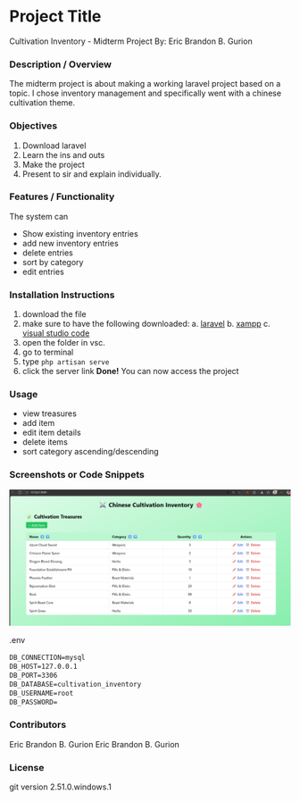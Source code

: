 # Project Title
Cultivation Inventory - Midterm Project
By: Eric Brandon B. Gurion

### Description / Overview
The midterm project is about making a working laravel project based on a topic. I chose inventory management and specifically went with a chinese cultivation theme.

### Objectives
1. Download laravel
2. Learn the ins and outs
3. Make the project
4. Present to sir and explain individually.

### Features / Functionality
The system can
- Show existing inventory entries
- add new inventory entries
- delete entries
- sort by category
- edit entries
### Installation Instructions
1. download the file
2. make sure to have the following downloaded:
   a. [laravel](https://laravel.com/docs/12.x/installation)
   b. [xampp](https://www.apachefriends.org/download.html)
   c. [visual studio code](https://code.visualstudio.com/download) 
3. open the folder in vsc.
4. go to terminal
5. type `php artisan serve`
6. click the server link
**Done!** You can now access the project

### Usage
- view treasures
- add item
- edit item details
- delete items
- sort category ascending/descending
  
### Screenshots or Code Snippets
![home page](cultivation_inventory/public/image.png)

.env
```
DB_CONNECTION=mysql
DB_HOST=127.0.0.1
DB_PORT=3306
DB_DATABASE=cultivation_inventory
DB_USERNAME=root
DB_PASSWORD=
```

### Contributors
Eric Brandon B. Gurion
Eric Brandon B. Gurion

### License
git version 2.51.0.windows.1
